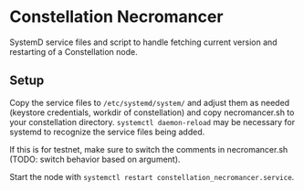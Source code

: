 # Constellation Necromancer
SystemD service files and script to handle fetching current version and restarting of a Constellation node.

## Setup
Copy the service files to `/etc/systemd/system/` and adjust them as needed (keystore credentials, workdir of constellation) and copy necromancer.sh to your constellation directory. `systemctl daemon-reload` may be necessary for systemd to recognize the service files being added.

If this is for testnet, make sure to switch the comments in necromancer.sh (TODO: switch behavior based on argument).

 Start the node with `systemctl restart constellation_necromancer.service`.
